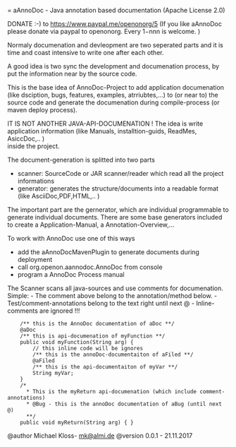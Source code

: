 = aAnnoDoc - Java annotation based documentation
(Apache License 2.0)

DONATE :-) to https://www.paypal.me/openonorg/5
(If you like aAnnoDoc please donate via paypal to openonorg. Every $1-$nnn is welcome. )

Normaly documenation and devleopment are two seperated parts
and it is time and coast intensive to write one after each other. 

A good idea is two sync the development and documenation process,
by put the information near by the source code. 

This is the base idea of AnnoDoc-Project to add application documenation
(like dsciption, bugs, features, examples, atrriubtes,...) to (or near to) 
the source code and generate the documenation during 
compile-process (or maven deploy process). 

IT IS NOT ANOTHER JAVA-API-DOCUMENATION ! 
The idea is write application information (like Manuals, installtion-guids, ReadMes, AsiccDoc,.. )  
inside the project. 

The document-generation is splitted into two parts
- scanner: SourceCode or JAR scanner/reader which read all the project informations 
- generator: generates the structure/documents into a readable format (like AsciiDoc,PDF,HTML,.. )  

The important part are the gernerator, which are individual programmable to 
generate individual documents. There are some base generators included
to create a Application-Manual, a Annotation-Overview,... 

To work with AnnoDoc use one of this ways
- add the aAnnoDocMavenPlugin to generate documents during deployment
- call org.openon.aannodoc.AnnoDoc from console
- program a AnnoDoc Process manual 

The Scanner scans all java-sources and use comments for documenation. 
Simple: 
		- The comment above belong to the annotation/method below. 
		- Test/comment-annotations belong to the text right until next @ 
		- Inline-comments are ignored !!! 

		/** this is the AnnoDoc documentation of aDoc **/
		@aDoc
		/** this is api-documenation of myFunction **/
		public void myFunction(String arg) {
			// this inline code will be ignores
			/** this is the annoDoc-documentaiton of aFiled **/
			@aFiled
			/** this is the api-documentaiton of myVar **/
			String myVar;
		}
		/*
		  * This is the myReturn api-documenation (which include comment-annotations) 
		  *	@Bug - this is the annoDoc documentation of aBug (until next @) 
		  **/
		public void myReturn(String arg) { }


@author Michael Kloss- mk@almi.de
@version 0.0.1 - 21.11.2017
